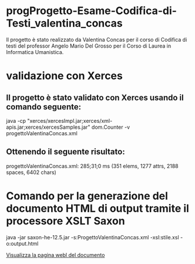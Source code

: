 # progProgetto-Esame-Codifica-di-Testi_valentina_concas
Il progetto è stato realizzato da Valentina Concas per il corso di Codifica di testi del professor Angelo Mario Del Grosso per il Corso di Laurea in Informatica Umanistica.

# validazione con Xerces
## Il progetto è stato validato con Xerces usando il comando seguente:

java -cp "xerces/xercesImpl.jar;xerces/xml-apis.jar;xerces/xercesSamples.jar" dom.Counter -v progettoValentinaConcas.xml
## Ottenendo il seguente risultato:
progettoValentinaConcas.xml: 285;31;0 ms (351 elems, 1277 attrs, 2188 spaces, 6402 chars)

# Comando per la generazione del documento HTML di output tramite il processore XSLT Saxon
java -jar saxon-he-12.5.jar -s:ProgettoValentinaConcas.xml -xsl:stile.xsl -o:output.html

[Visualizza la pagina webl del documento]( https://valecont.github.io/Progetto-Esame-Codifica-di-Testi_valentina_concas/index.html)

